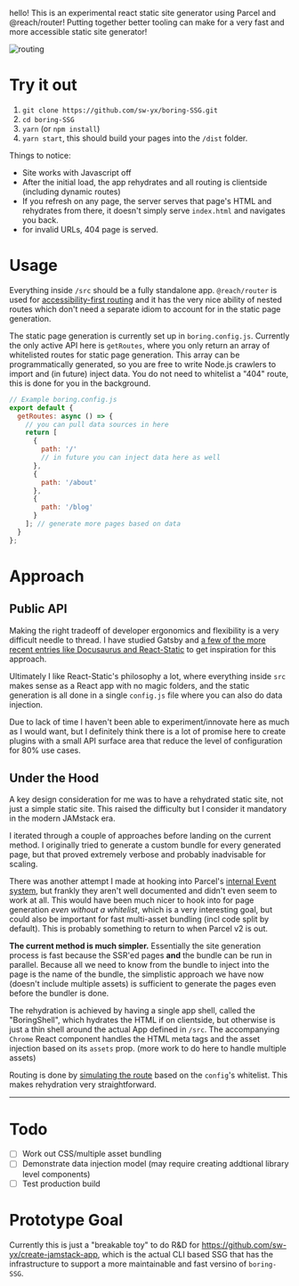 hello! This is an experimental react static site generator using Parcel and @reach/router! Putting together better tooling can make for a very fast and more accessible static site generator!

![routing](https://user-images.githubusercontent.com/35976578/42131568-d1ec8eba-7cd2-11e8-973a-e556a44c061e.gif)

# Try it out

1.  `git clone https://github.com/sw-yx/boring-SSG.git`
2.  `cd boring-SSG`
3.  `yarn` (or `npm install`)
4.  `yarn start`, this should build your pages into the `/dist` folder.

Things to notice:

- Site works with Javascript off
- After the initial load, the app rehydrates and all routing is clientside (including dynamic routes)
- If you refresh on any page, the server serves that page's HTML and rehydrates from there, it doesn't simply serve `index.html` and navigates you back.
- for invalid URLs, 404 page is served.

# Usage

Everything inside `/src` should be a fully standalone app. `@reach/router` is used for [accessibility-first routing](https://reach.tech/router) and it has the very nice ability of nested routes which don't need a separate idiom to account for in the static page generation.

The static page generation is currently set up in `boring.config.js`. Currently the only active API here is `getRoutes`, where you only return an array of whitelisted routes for static page generation. This array can be programmatically generated, so you are free to write Node.js crawlers to import and (in future) inject data. You do not need to whitelist a "404" route, this is done for you in the background.

```js
// Example boring.config.js
export default {
  getRoutes: async () => {
    // you can pull data sources in here
    return [
      {
        path: '/'
        // in future you can inject data here as well
      },
      {
        path: '/about'
      },
      {
        path: '/blog'
      }
    ]; // generate more pages based on data
  }
};
```

# Approach

## Public API

Making the right tradeoff of developer ergonomics and flexibility is a very difficult needle to thread. I have studied Gatsby and [a few of the more recent entries like Docusaurus and React-Static](https://dev.to/swyx/a-glance-through-docusaurus-docz-and-react-static-47in) to get inspiration for this approach.

Ultimately I like React-Static's philosophy a lot, where everything inside `src` makes sense as a React app with no magic folders, and the static generation is all done in a single `config.js` file where you can also do data injection.

Due to lack of time I haven't been able to experiment/innovate here as much as I would want, but I definitely think there is a lot of promise here to create plugins with a small API surface area that reduce the level of configuration for 80% use cases.

## Under the Hood

A key design consideration for me was to have a rehydrated static site, not just a simple static site. This raised the difficulty but I consider it mandatory in the modern JAMstack era.

I iterated through a couple of approaches before landing on the current method. I originally tried to generate a custom bundle for every generated page, but that proved extremely verbose and probably inadvisable for scaling.

There was another attempt I made at hooking into Parcel's [internal Event system](https://parceljs.org/api.html#events), but frankly they aren't well documented and didn't even seem to work at all. This would have been much nicer to hook into for page generation _even without a whitelist_, which is a very interesting goal, but could also be important for fast multi-asset bundling (incl code split by default). This is probably something to return to when Parcel v2 is out.

**The current method is much simpler.** Essentially the site generation process is fast because the SSR'ed pages **and** the bundle can be run in parallel. Because all we need to know from the bundle to inject into the page is the name of the bundle, the simplistic approach we have now (doesn't include multiple assets) is sufficient to generate the pages even before the bundler is done.

The rehydration is achieved by having a single app shell, called the "BoringShell", which hydrates the HTML if on clientside, but otherwise is just a thin shell around the actual App defined in `/src`. The accompanying `Chrome` React component handles the HTML meta tags and the asset injection based on its `assets` prop. (more work to do here to handle multiple assets)

Routing is done by [simulating the route](https://reach.tech/router/server-rendering) based on the `config`'s whitelist. This makes rehydration very straightforward.

---

# Todo

- [ ] Work out CSS/multiple asset bundling
- [ ] Demonstrate data injection model (may require creating addtional library level components)
- [ ] Test production build

# Prototype Goal

Currently this is just a "breakable toy" to do R&D for https://github.com/sw-yx/create-jamstack-app, which is the actual CLI based SSG that has the infrastructure to support a more maintainable and fast versino of `boring-SSG`.
